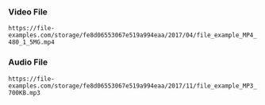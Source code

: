 ### Video File
`https://file-examples.com/storage/fe8d06553067e519a994eaa/2017/04/file_example_MP4_480_1_5MG.mp4`

### Audio File
`https://file-examples.com/storage/fe8d06553067e519a994eaa/2017/11/file_example_MP3_700KB.mp3`